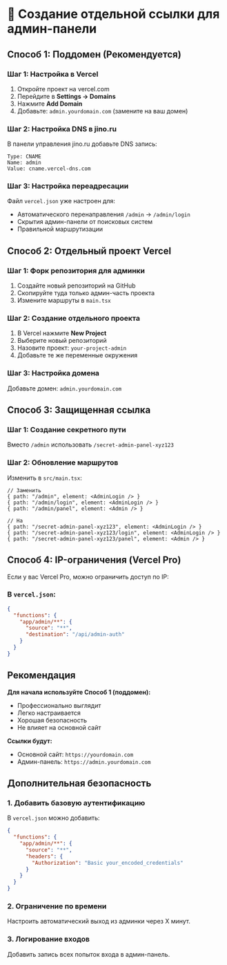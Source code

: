 # 🔐 Создание отдельной ссылки для админ-панели

## Способ 1: Поддомен (Рекомендуется)

### Шаг 1: Настройка в Vercel
1. Откройте проект на vercel.com
2. Перейдите в **Settings → Domains**
3. Нажмите **Add Domain**
4. Добавьте: `admin.yourdomain.com` (замените на ваш домен)

### Шаг 2: Настройка DNS в jino.ru
В панели управления jino.ru добавьте DNS запись:
```
Type: CNAME
Name: admin
Value: cname.vercel-dns.com
```

### Шаг 3: Настройка переадресации
Файл `vercel.json` уже настроен для:
- Автоматического перенаправления `/admin` → `/admin/login`
- Скрытия админ-панели от поисковых систем
- Правильной маршрутизации

## Способ 2: Отдельный проект Vercel

### Шаг 1: Форк репозитория для админки
1. Создайте новый репозиторий на GitHub
2. Скопируйте туда только админ-часть проекта
3. Измените маршруты в `main.tsx`

### Шаг 2: Создание отдельного проекта
1. В Vercel нажмите **New Project**
2. Выберите новый репозиторий
3. Назовите проект: `your-project-admin`
4. Добавьте те же переменные окружения

### Шаг 3: Настройка домена
Добавьте домен: `admin.yourdomain.com`

## Способ 3: Защищенная ссылка

### Шаг 1: Создание секретного пути
Вместо `/admin` использовать `/secret-admin-panel-xyz123`

### Шаг 2: Обновление маршрутов
Изменить в `src/main.tsx`:
```tsx
// Заменить
{ path: "/admin", element: <AdminLogin /> }
{ path: "/admin/login", element: <AdminLogin /> }
{ path: "/admin/panel", element: <Admin /> }

// На
{ path: "/secret-admin-panel-xyz123", element: <AdminLogin /> }
{ path: "/secret-admin-panel-xyz123/login", element: <AdminLogin /> }
{ path: "/secret-admin-panel-xyz123/panel", element: <Admin /> }
```

## Способ 4: IP-ограничения (Vercel Pro)

Если у вас Vercel Pro, можно ограничить доступ по IP:

### В `vercel.json`:
```json
{
  "functions": {
    "app/admin/**": {
      "source": "**",
      "destination": "/api/admin-auth"
    }
  }
}
```

## Рекомендация

**Для начала используйте Способ 1 (поддомен):**
- Профессионально выглядит
- Легко настраивается  
- Хорошая безопасность
- Не влияет на основной сайт

**Ссылки будут:**
- Основной сайт: `https://yourdomain.com`
- Админ-панель: `https://admin.yourdomain.com`

## Дополнительная безопасность

### 1. Добавить базовую аутентификацию
В `vercel.json` можно добавить:
```json
{
  "functions": {
    "app/admin/**": {
      "source": "**", 
      "headers": {
        "Authorization": "Basic your_encoded_credentials"
      }
    }
  }
}
```

### 2. Ограничение по времени
Настроить автоматический выход из админки через X минут.

### 3. Логирование входов
Добавить запись всех попыток входа в админ-панель. 